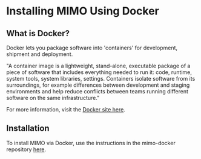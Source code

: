 # Installing MIMO Using Docker

## What is Docker?

Docker lets you package software into 'containers' for development, shipment and deployment. 

"A container image is a lightweight, stand-alone, executable package of a piece of software that includes everything needed to run it: code, runtime, system tools, system libraries, settings. Containers isolate software from its surroundings, for example differences between development and staging environments and help reduce conflicts between teams running different software on the same infrastructure."

For more information, visit the [Docker site here](https://www.docker.com/).

## Installation

To install MIMO via Docker, use the instructions in the mimo-docker repository [here](https://github.com/mimolabs/mimo-docker).

